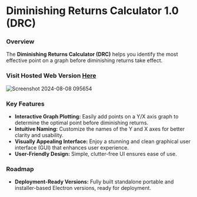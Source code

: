 # Diminishing Returns Calculator 1.0 (DRC)

### Overview
The **Diminishing Returns Calculator (DRC)** helps you identify the most effective point on a graph before diminishing returns take effect.

### Visit Hosted Web Version [Here](https://blindbyte98.github.io/Diminishing-Returns-Calculator/)

![Screenshot 2024-08-08 095654](https://github.com/user-attachments/assets/0a41baf3-dae5-4c3c-a1a2-47f6ef3ce32b)

### Key Features
- **Interactive Graph Plotting:** Easily add points on a Y/X axis graph to determine the optimal point before diminishing returns.
- **Intuitive Naming:** Customize the names of the Y and X axes for better clarity and usability.
- **Visually Appealing Interface:** Enjoy a stunning and clean graphical user interface (GUI) that enhances user experience.
- **User-Friendly Design:** Simple, clutter-free UI ensures ease of use.

### Roadmap
- **Deployment-Ready Versions:** Fully built standalone portable and installer-based Electron versions, ready for deployment.


